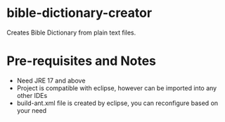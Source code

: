 # bible-dictionary-creator

Creates Bible Dictionary from plain text files.

# Pre-requisites and Notes

- Need JRE 17 and above
- Project is compatible with eclipse, however can be imported into any other IDEs
- build-ant.xml file is created by eclipse, you can reconfigure based on your need